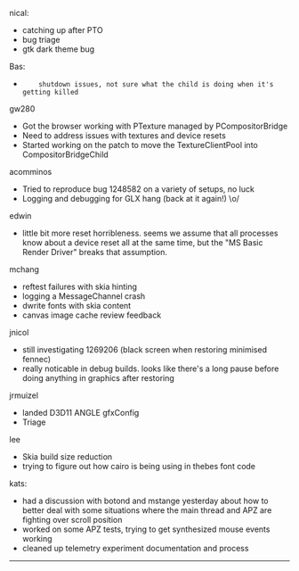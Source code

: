 nical:
* catching up after PTO
* bug triage
* gtk dark theme bug



Bas:
*         shutdown issues, not sure what the child is doing when it's getting killed



gw280
* Got the browser working with PTexture managed by PCompositorBridge
* Need to address issues with textures and device resets
* Started working on the patch to move the TextureClientPool into CompositorBridgeChild



acomminos
* Tried to reproduce bug 1248582 on a variety of setups, no luck
* Logging and debugging for GLX hang (back at it again!) \o/



edwin
* little bit more reset horribleness. seems we assume that all processes know about a device reset all at the same time, but the "MS Basic Render Driver" breaks that assumption.



mchang
* reftest failures with skia hinting
* logging a MessageChannel crash
* dwrite fonts with skia content
* canvas image cache review feedback



jnicol
* still investigating 1269206 (black screen when restoring minimised fennec)
* really noticable in debug builds. looks like there's a long pause before doing anything in graphics after restoring



jrmuizel
* landed D3D11 ANGLE gfxConfig
* Triage



lee
* Skia build size reduction
* trying to figure out how cairo is being using in thebes font code



kats:
* had a discussion with botond and mstange yesterday about how to better deal with some situations where the main thread and APZ are fighting over scroll position
* worked on some APZ tests, trying to get synthesized mouse events working
* cleaned up telemetry experiment documentation and process



________________


